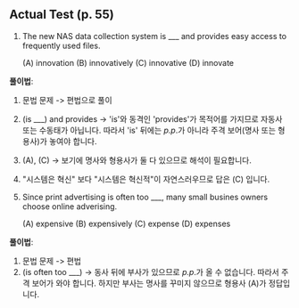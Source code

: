 ## Actual Test (p. 55)

1. The new NAS data collection system is ___ and provides easy access to frequently used files.

   (A) innovation (B) innovatively (C) innovative (D) innovate

**풀이법**:

   1. 문법 문제 -> 편법으로 풀이
   2. (is ___) and provides -> 'is'와 동격인 'provides'가 목적어를 가지므로 자동사 또는 수동태가 아닙니다. 따라서 'is' 뒤에는 *p.p*.가 아니라 주격 보어(명사 또는 형용사)가 놓여야 합니다.
   3. (A), (C) -> 보기에 명사와 형용사가 둘 다 있으므로 해석이 필요합니다.
   4. "시스템은 혁신" 보다 "시스템은 혁신적"이 자연스러우므로 답은 (C) 입니다.

2. Since print advertising is often too ___, many small busines owners choose online adverising.

   (A) expensive (B) expensively (C) expense (D) expenses

**풀이법**:

1. 문법 문제 -> 편법
2. (is often too ___) -> 동사 뒤에 부사가 있으므로 *p.p*.가 올 수 없습니다. 따라서 주격 보어가 와야 합니다. 하지만 부사는 명사를 꾸미지 않으므로 형용사 (A)가 정답입니다.
